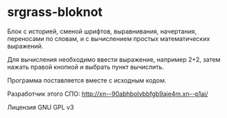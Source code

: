 # srgrass-bloknot

Блок с историей, сменой шрифтов, выравнивания, начертания, переносами по словам, и с вычислением простых математических выражений.

Для вычисления необходимо ввести выражение, например 2+2, затем нажать правой кнопкой и выбрать пункт вычислить.

Программа поставляется вместе с исходным кодом.

Разработчик этого СПО: http://xn--90abhbolvbbfgb9aje4m.xn--p1ai/ 

Лицензия GNU GPL v3
